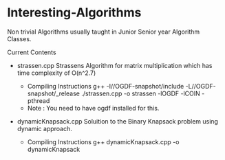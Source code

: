 Interesting-Algorithms
======================

Non trivial Algorithms usually taught in Junior Senior year Algorithm Classes.

Current Contents

* strassen.cpp
    Strassens Algorithm for matrix multiplication which has time complexity of O(n^2.7)
    - Compiling Instructions
         g++ -I/<ogdfsnapshot PATH>/OGDF-snapshot/include -L/<ogdfsnapshot PATH>/OGDF-snapshot/_release ./strassen.cpp -o strassen -lOGDF -lCOIN -pthread
    - Note : You need to have ogdf installed for this.

    
* dynamicKnapsack.cpp
    Soluition to the Binary Knapsack problem using dynamic approach.
    - Compiling Instructions
        g++ dynamicKnapsack.cpp -o dynamicKnapsack
 
